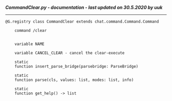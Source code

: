 ***CommandClear.py - documentation - last updated on 30.5.2020 by uuk***
___

    @G.registry class CommandClear extends chat.command.Command.Command
        
        command /clear


        variable NAME

        variable CANCEL_CLEAR - cancel the clear-execute

        static
        function insert_parse_bridge(parsebridge: ParseBridge)

        static
        function parse(cls, values: list, modes: list, info)

        static
        function get_help() -> list